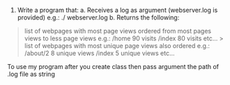 1. Write a program that:
a. Receives a log as argument (webserver.log is provided)
e.g.: ./<parse> webserver.log
b. Returns the following:
> list of webpages with most page views ordered from most pages views to less page views
e.g.:
/home 90 visits /index 80 visits etc... > list of webpages with most
unique page views also ordered
e.g.:
/about/2 8 unique views
/index 5 unique views etc...


To use my program after you create class then pass argument the path of .log file as string 